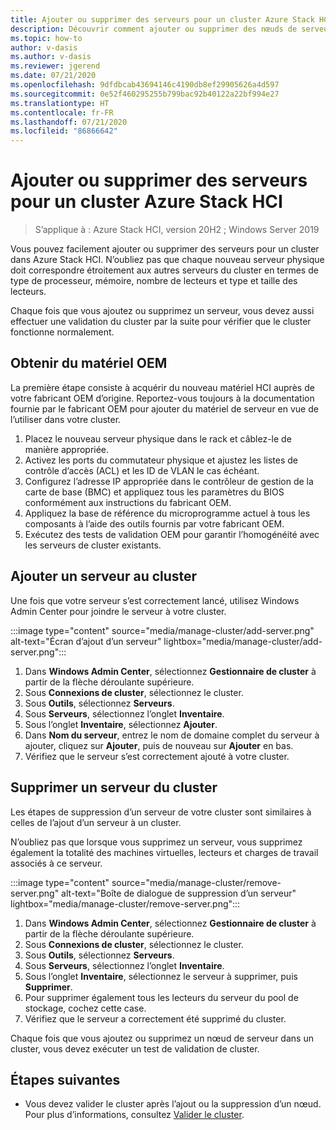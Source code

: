 ```yaml
---
title: Ajouter ou supprimer des serveurs pour un cluster Azure Stack HCI
description: Découvrir comment ajouter ou supprimer des nœuds de serveur pour un cluster dans Azure Stack HCI
ms.topic: how-to
author: v-dasis
ms.author: v-dasis
ms.reviewer: jgerend
ms.date: 07/21/2020
ms.openlocfilehash: 9dfdbcab43694146c4190db8ef29905626a4d597
ms.sourcegitcommit: 0e52f460295255b799bac92b40122a22bf994e27
ms.translationtype: HT
ms.contentlocale: fr-FR
ms.lasthandoff: 07/21/2020
ms.locfileid: "86866642"
---
```

# <a name="add-or-remove-servers-for-an-azure-stack-hci-cluster"></a>Ajouter ou supprimer des serveurs pour un cluster Azure Stack HCI

> S’applique à : Azure Stack HCI, version 20H2 ; Windows Server 2019

Vous pouvez facilement ajouter ou supprimer des serveurs pour un cluster dans Azure Stack HCI. N’oubliez pas que chaque nouveau serveur physique doit correspondre étroitement aux autres serveurs du cluster en termes de type de processeur, mémoire, nombre de lecteurs et type et taille des lecteurs.

Chaque fois que vous ajoutez ou supprimez un serveur, vous devez aussi effectuer une validation du cluster par la suite pour vérifier que le cluster fonctionne normalement.

## <a name="obtain-oem-hardware"></a>Obtenir du matériel OEM

La première étape consiste à acquérir du nouveau matériel HCI auprès de votre fabricant OEM d’origine. Reportez-vous toujours à la documentation fournie par le fabricant OEM pour ajouter du matériel de serveur en vue de l’utiliser dans votre cluster.

1. Placez le nouveau serveur physique dans le rack et câblez-le de manière appropriée.
1. Activez les ports du commutateur physique et ajustez les listes de contrôle d’accès (ACL) et les ID de VLAN le cas échéant.
1. Configurez l’adresse IP appropriée dans le contrôleur de gestion de la carte de base (BMC) et appliquez tous les paramètres du BIOS conformément aux instructions du fabricant OEM.
1. Appliquez la base de référence du microprogramme actuel à tous les composants à l’aide des outils fournis par votre fabricant OEM.
1. Exécutez des tests de validation OEM pour garantir l’homogénéité avec les serveurs de cluster existants.

## <a name="add-a-server-to-the-cluster"></a>Ajouter un serveur au cluster

Une fois que votre serveur s’est correctement lancé, utilisez Windows Admin Center pour joindre le serveur à votre cluster.

:::image type="content" source="media/manage-cluster/add-server.png" alt-text="Écran d’ajout d’un serveur" lightbox="media/manage-cluster/add-server.png":::

1. Dans **Windows Admin Center**, sélectionnez **Gestionnaire de cluster** à partir de la flèche déroulante supérieure.
1. Sous **Connexions de cluster**, sélectionnez le cluster.
1. Sous **Outils**, sélectionnez **Serveurs**.
1. Sous **Serveurs**, sélectionnez l’onglet **Inventaire**.
1. Sous l’onglet **Inventaire**, sélectionnez **Ajouter**.
1. Dans **Nom du serveur**, entrez le nom de domaine complet du serveur à ajouter, cliquez sur **Ajouter**, puis de nouveau sur **Ajouter** en bas.
1. Vérifiez que le serveur s’est correctement ajouté à votre cluster.

## <a name="remove-a-server-from-the-cluster"></a>Supprimer un serveur du cluster

Les étapes de suppression d’un serveur de votre cluster sont similaires à celles de l’ajout d’un serveur à un cluster.

N’oubliez pas que lorsque vous supprimez un serveur, vous supprimez également la totalité des machines virtuelles, lecteurs et charges de travail associés à ce serveur.

:::image type="content" source="media/manage-cluster/remove-server.png" alt-text="Boîte de dialogue de suppression d’un serveur" lightbox="media/manage-cluster/remove-server.png":::

1. Dans **Windows Admin Center**, sélectionnez **Gestionnaire de cluster** à partir de la flèche déroulante supérieure.
1. Sous **Connexions de cluster**, sélectionnez le cluster.
1. Sous **Outils**, sélectionnez **Serveurs**.
1. Sous **Serveurs**, sélectionnez l’onglet **Inventaire**.
1. Sous l’onglet **Inventaire**, sélectionnez le serveur à supprimer, puis **Supprimer**.
1. Pour supprimer également tous les lecteurs du serveur du pool de stockage, cochez cette case.
1. Vérifiez que le serveur a correctement été supprimé du cluster.

Chaque fois que vous ajoutez ou supprimez un nœud de serveur dans un cluster, vous devez exécuter un test de validation de cluster.

## <a name="next-steps"></a>Étapes suivantes

- Vous devez valider le cluster après l’ajout ou la suppression d’un nœud. Pour plus d’informations, consultez [Valider le cluster](../deploy/validate.md).